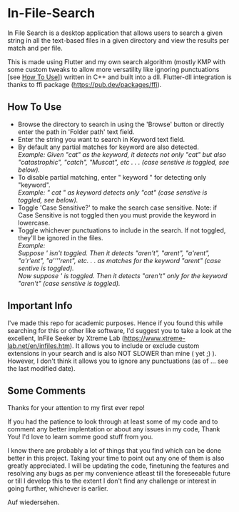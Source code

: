 # In-File-Search
In File Search is a desktop application that allows users to search a given string in all the text-based files in a given directory and view the results per match and per file. 

This is made using Flutter and my own search algorithm (mostly KMP with some custom tweaks to allow more versatility like ignoring punctuations [see [How To Use](#how-to-use)]) written in C++ and built into a dll.
Flutter-dll integration is thanks to ffi package (https://pub.dev/packages/ffi). 

## How To Use

- Browse the directory to search in using the 'Browse' button or directly enter the path in 'Folder path' text field.  
- Enter the string you want to search in Keyword text field.  
- By default any partial matches for keyword are also detected.  
  _Example: Given "cat" as the keyword, it detects not only "cat" but also "catastrophic", "catch", "Muscat", etc . . . (case senstive is toggled, see below)._
- To disable partial matching, enter " keyword " for detecting only "keyword".  
  _Example: " cat " as keyword detects only "cat" (case senstive is toggled, see below)._
- Toggle 'Case Sensitive?' to make the search case sensitive. Note: if Case Sensitive is not toggled then you must provide the keyword in lowercase.  
- Toggle whichever punctuations to include in the search. If not toggled, they'll be ignored in the files.  
  _Example:<br/>
    Suppose  '  isn't toggled. Then it detects "aren't", "arent", "a'rent", "a'r'ent", "a''''rent", etc. . . as matches for the keyword "arent" (case sentive is toggled)._  
             _Now suppose  '  is toggled. Then it detects "aren't" only for the keyword "aren't" (case senstive is toggled)._ 

## Important Info
I've made this repo for academic purposes. Hence if you found this while searching for this or other like software, I'd suggest you to take a look at the excellent, InFile Seeker by Xtreme Lab (https://www.xtreme-lab.net/en/infiles.htm). It allows you to include or exclude custom extensions in your search and is also NOT SLOWER than mine ( yet ;) ).  
However, I don't think it allows you to ignore any punctuations (as of ... see the last modified date). 

## Some Comments
Thanks for your attention to my first ever repo!  <br/>

If you had the patience to look through at least some of my code and to comment any better implentation or about any issues in my code, Thank You! I'd love to learn somme good stuff from you. <br/>

I know there are probably a lot of things that you find which can be done better in this project. Taking your time to point out any one of them is also greatly appreciated. I will be updating the code, finetuning the features and resolving any bugs as per my convenience atleast till the foreseeable future or till I develop this to the extent I don't find any challenge or interest in going further, whichever is earlier. <br/>

Auf wiedersehen.
